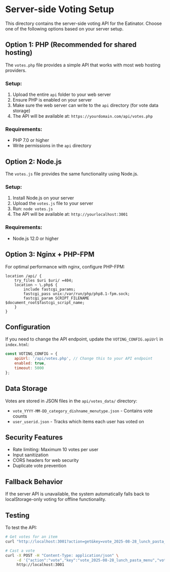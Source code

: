 # Server-side Voting Setup

This directory contains the server-side voting API for the Eatinator. Choose one of the following options based on your server setup.

## Option 1: PHP (Recommended for shared hosting)

The `votes.php` file provides a simple API that works with most web hosting providers.

### Setup:
1. Upload the entire `api` folder to your web server
2. Ensure PHP is enabled on your server
3. Make sure the web server can write to the `api` directory (for vote data storage)
4. The API will be available at: `https://yourdomain.com/api/votes.php`

### Requirements:
- PHP 7.0 or higher
- Write permissions in the `api` directory

## Option 2: Node.js

The `votes.js` file provides the same functionality using Node.js.

### Setup:
1. Install Node.js on your server
2. Upload the `votes.js` file to your server
3. Run: `node votes.js`
4. The API will be available at: `http://yourlocalhost:3001`

### Requirements:
- Node.js 12.0 or higher

## Option 3: Nginx + PHP-FPM

For optimal performance with nginx, configure PHP-FPM:

```nginx
location /api/ {
    try_files $uri $uri/ =404;
    location ~ \.php$ {
        include fastcgi_params;
        fastcgi_pass unix:/var/run/php/php8.1-fpm.sock;
        fastcgi_param SCRIPT_FILENAME $document_root$fastcgi_script_name;
    }
}
```

## Configuration

If you need to change the API endpoint, update the `VOTING_CONFIG.apiUrl` in `index.html`:

```javascript
const VOTING_CONFIG = {
    apiUrl: '/api/votes.php', // Change this to your API endpoint
    enabled: true,
    timeout: 5000
};
```

## Data Storage

Votes are stored in JSON files in the `api/votes_data/` directory:
- `vote_YYYY-MM-DD_category_dishname_menutype.json` - Contains vote counts
- `user_userid.json` - Tracks which items each user has voted on

## Security Features

- Rate limiting: Maximum 10 votes per user
- Input sanitization
- CORS headers for web security
- Duplicate vote prevention

## Fallback Behavior

If the server API is unavailable, the system automatically falls back to localStorage-only voting for offline functionality.

## Testing

To test the API:

```bash
# Get votes for an item
curl "http://localhost:3001?action=get&key=vote_2025-08-28_lunch_pasta_menu"

# Cast a vote
curl -X POST -H "Content-Type: application/json" \
     -d '{"action":"vote","key":"vote_2025-08-28_lunch_pasta_menu","voteType":"good","userId":"user_123"}' \
     http://localhost:3001
```